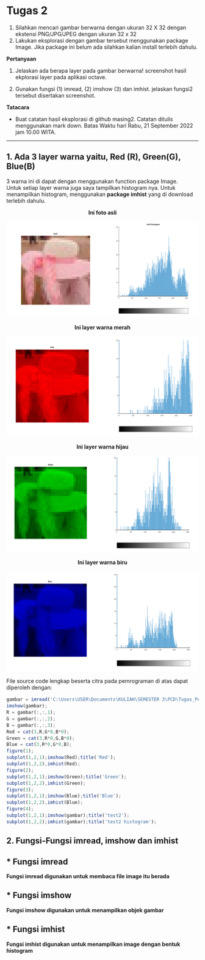 # Tugas 2

1. Silahkan mencari gambar berwarna dengan ukuran 32 X 32 dengan ekstensi PNG/JPG/JPEG dengan ukuran 32 x 32
2. Lakukan eksplorasi dengan gambar tersebut menggunakan package Image. Jika package ini belum ada silahkan kalian install terlebih dahulu.

__Pertanyaan__

1. Jelaskan ada berapa layer pada gambar berwarna! screenshot hasil ekplorasi layer pada aplikasi octave.

2. Gunakan fungsi (1) imread, (2) imshow (3) dan imhist. jelaskan fungsi2 tersebut disertakan screenshot.

__Tatacara__

* Buat catatan hasil eksplorasi di github masing2.
Catatan ditulis menggunakan mark down.
Batas Waktu hari Rabu, 21 September 2022 jam 10.00 WITA.

***

## 1. Ada 3 layer warna yaitu, Red (R), Green(G), Blue(B)

3 warna ini di dapat dengan menggunakan function package Image.<br>
Untuk setiap layer warna juga saya tampilkan histogram nya. Untuk menampilkan histogram, menggunakan __package imhist__ yang di download terlebih dahulu.

<center><b>Ini foto asli</b></center>

![Gambar 1](img/figure-asli.PNG)

<center><b>Ini layer warna merah</b></center>

![Gambar 2](img/figure-red.PNG)

<center><b>Ini layer warna hijau</b></center>

![Gambar 3](img/figure-green.PNG)

<center><b>Ini layer warna biru</b></center>

![Gambar 4](img/figure-blue.PNG)

File source code lengkap beserta citra pada pemrograman di atas dapat diperoleh dengan:

```Octave
gambar = imread('C:\Users\USER\Documents\KULIAH\SEMESTER 3\PCD\Tugas_Pemrosesan_Citra_Digital\Tugas2\img\test2.jpg');
imshow(gambar);
R = gambar(:,:,1);
G = gambar(:,:,2);
B = gambar(:,:,3);
Red = cat(3,R,G*0,B*0);
Green = cat(3,R*0,G,B*0);
Blue = cat(3,R*0,G*0,B);
figure(1);
subplot(1,2,1);imshow(Red);title('Red');
subplot(1,2,2),imhist(Red);
figure(2);
subplot(1,2,1);imshow(Green);title('Green');
subplot(1,2,2),imhist(Green);
figure(3);
subplot(1,2,1);imshow(Blue);title('Blue');
subplot(1,2,2),imhist(Blue);
figure(4);
subplot(1,2,1);imshow(gambar);title('test2');
subplot(1,2,2);imhist(gambar);title('test2 histogram');
```

## 2. Fungsi-Fungsi imread, imshow dan imhist
## * Fungsi imread
__Fungsi imread digunakan untuk membaca file image itu berada__

## * Fungsi imshow
__Fungsi imshow digunakan untuk menampilkan objek gambar__

## * Fungsi imhist
__Fungsi imhist digunakan untuk menampilkan image dengan bentuk histogram__